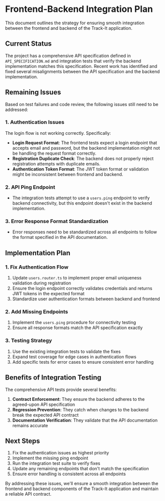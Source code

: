 # Frontend-Backend Integration Plan

This document outlines the strategy for ensuring smooth integration between the frontend and backend of the Track-It application.

## Current Status

The project has a comprehensive API specification defined in `API_SPECIFICATION.md` and integration tests that verify the backend implementation matches this specification. Recent work has identified and fixed several misalignments between the API specification and the backend implementation.

## Remaining Issues

Based on test failures and code review, the following issues still need to be addressed:

### 1. Authentication Issues

The login flow is not working correctly. Specifically:

- **Login Request Format**: The frontend tests expect a login endpoint that accepts email and password, but the backend implementation might not be handling the request format correctly.
- **Registration Duplicate Check**: The backend does not properly reject registration attempts with duplicate emails.
- **Authentication Token Format**: The JWT token format or validation might be inconsistent between frontend and backend.

### 2. API Ping Endpoint

- The integration tests attempt to use a `users.ping` endpoint to verify backend connectivity, but this endpoint doesn't exist in the backend implementation.

### 3. Error Response Format Standardization

- Error responses need to be standardized across all endpoints to follow the format specified in the API documentation.

## Implementation Plan

### 1. Fix Authentication Flow

1. Update `users.router.ts` to implement proper email uniqueness validation during registration
2. Ensure the login endpoint correctly validates credentials and returns JWT tokens in the expected format
3. Standardize user authentication formats between backend and frontend

### 2. Add Missing Endpoints

1. Implement the `users.ping` procedure for connectivity testing
2. Ensure all response formats match the API specification exactly

### 3. Testing Strategy

1. Use the existing integration tests to validate the fixes
2. Expand test coverage for edge cases in authentication flows
3. Add specific tests for error cases to ensure consistent error handling

## Benefits of Integration Testing

The comprehensive API tests provide several benefits:

1. **Contract Enforcement**: They ensure the backend adheres to the agreed-upon API specification
2. **Regression Prevention**: They catch when changes to the backend break the expected API contract
3. **Documentation Verification**: They validate that the API documentation remains accurate

## Next Steps

1. Fix the authentication issues as highest priority
2. Implement the missing ping endpoint
3. Run the integration test suite to verify fixes
4. Update any remaining endpoints that don't match the specification
5. Ensure error handling is consistent across all endpoints

By addressing these issues, we'll ensure a smooth integration between the frontend and backend components of the Track-It application and maintain a reliable API contract.
